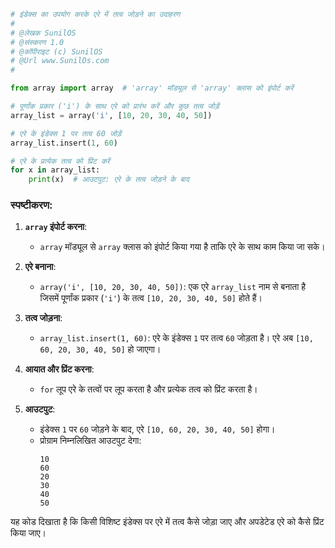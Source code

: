 

```python
# इंडेक्स का उपयोग करके एरे में तत्व जोड़ने का उदाहरण
# 
# @लेखक SunilOS  
# @संस्करण 1.0
# @कॉपीराइट (c) SunilOS  
# @Url www.SunilOs.com
#

from array import array  # 'array' मॉड्यूल से 'array' क्लास को इंपोर्ट करें

# पूर्णांक प्रकार ('i') के साथ एरे को प्रारंभ करें और कुछ तत्व जोड़ें
array_list = array('i', [10, 20, 30, 40, 50])

# एरे के इंडेक्स 1 पर तत्व 60 जोड़ें
array_list.insert(1, 60)

# एरे के प्रत्येक तत्व को प्रिंट करें
for x in array_list:
    print(x)  # आउटपुट: एरे के तत्व जोड़ने के बाद
```

### स्पष्टीकरण:

1. **`array` इंपोर्ट करना**:
   - `array` मॉड्यूल से `array` क्लास को इंपोर्ट किया गया है ताकि एरे के साथ काम किया जा सके।

2. **एरे बनाना**:
   - `array('i', [10, 20, 30, 40, 50])`: एक एरे `array_list` नाम से बनाता है जिसमें पूर्णांक प्रकार (`'i'`) के तत्व `[10, 20, 30, 40, 50]` होते हैं।

3. **तत्व जोड़ना**:
   - `array_list.insert(1, 60)`: एरे के इंडेक्स `1` पर तत्व `60` जोड़ता है। एरे अब `[10, 60, 20, 30, 40, 50]` हो जाएगा।

4. **आयात और प्रिंट करना**:
   - `for` लूप एरे के तत्वों पर लूप करता है और प्रत्येक तत्व को प्रिंट करता है।

5. **आउटपुट**:
   - इंडेक्स `1` पर `60` जोड़ने के बाद, एरे `[10, 60, 20, 30, 40, 50]` होगा।
   - प्रोग्राम निम्नलिखित आउटपुट देगा:
     ```
     10
     60
     20
     30
     40
     50
     ```

यह कोड दिखाता है कि किसी विशिष्ट इंडेक्स पर एरे में तत्व कैसे जोड़ा जाए और अपडेटेड एरे को कैसे प्रिंट किया जाए।
